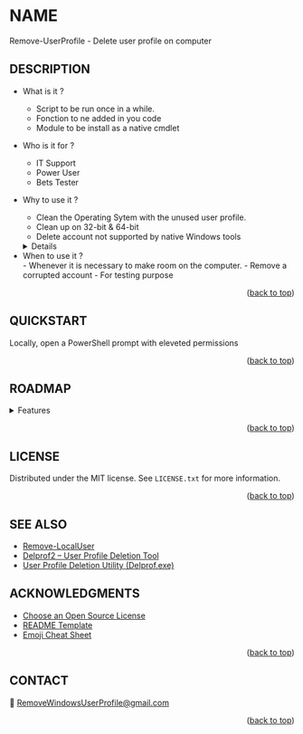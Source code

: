 <!-- Back to top link -->
<a name="readme-top"></a>
<!--

<!-- NAME -->
# NAME
Remove-UserProfile - Delete user profile on computer

<!-- ABOUT THE PROJECT -->
## DESCRIPTION

* What is it ?
    - Script to be run once in a while.
    - Fonction to ne added in you code
    - Module to be install as a native cmdlet
* Who is it for ?
    - IT Support
    - Power User
    - Bets Tester
* Why to use it ?
    - Clean the Operating Sytem with the unused user profile.
    - Clean up on 32-bit & 64-bit
    - Delete account not supported by native Windows tools
   
   <details>
    
* <summary> When to use it ?   </summary>
    - Whenever it is necessary to make room on the computer.
    - Remove a corrupted account
    - For testing purpose
    
    </details>
 <p align="right">(<a href="#readme-top">back to top</a>)</p>
 
<!-- Getting Started -->
## QUICKSTART
Locally, open a PowerShell prompt with eleveted permissions

 <p align="right">(<a href="#readme-top">back to top</a>)</p>

<!-- ROADMAP -->
## ROADMAP

<details>
<summary> Features </summary>

- [ ] Windows
    - [x] Script
    - [ ] Function
    
</details>

<p align="right">(<a href="#readme-top">back to top</a>)</p>


<!-- LICENSE -->
## LICENSE

Distributed under the MIT license. See `LICENSE.txt` for more information.

<p align="right">(<a href="#readme-top">back to top</a>)</p>



<!-- ACKNOWLEDGMENTS -->
## SEE ALSO
* [Remove-LocalUser](https://learn.microsoft.com/en-gb/powershell/module/microsoft.powershell.localaccounts/remove-localuser)
* [Delprof2 – User Profile Deletion Tool](https://helgeklein.com/free-tools/delprof2-user-profile-deletion-tool)
* [User Profile Deletion Utility (Delprof.exe)](https://www.microsoft.com/en-us/download/details.aspx?id=5405) 


<!-- ACKNOWLEDGMENTS -->
## ACKNOWLEDGMENTS
* [Choose an Open Source License](https://choosealicense.com)
* [README Template](https://github.com/othneildrew/Best-README-Template)
* [Emoji Cheat Sheet](https://github.com/ikatyang/emoji-cheat-sheet)

<p align="right">(<a href="#readme-top">back to top</a>)</p>

<!-- CONTACT -->
## CONTACT

:e-mail: RemoveWindowsUserProfile@gmail.com

<p align="right">(<a href="#readme-top">back to top</a>)</p>
